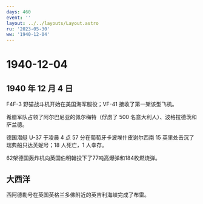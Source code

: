```yaml
---
days: 460
event: ''
layout: ../../layouts/Layout.astro
ru: '2023-05-30'
ww: '1940-12-04'
---
```


# 1940-12-04

## 1940 年 12 月 4 日

F4F-3 野猫战斗机开始在美国海军服役；VF-41 接收了第一架该型飞机。

希腊军队占领了阿尔巴尼亚的佩尔梅特（俘虏了 500
名意大利人）、波格拉德茨和萨兰德。

德国潜艇 U-37 于凌晨 4 点 57 分在葡萄牙卡波埃什皮谢尔西南 15
英里处击沉了瑞典船只达芙妮号；18 人死亡，1 人幸存。

62架德国轰炸机向英国伯明翰投下了77吨高爆弹和184枚燃烧弹。

## 大西洋

西阿德勒号在英国英格兰多佛附近的英吉利海峡完成了布雷。
